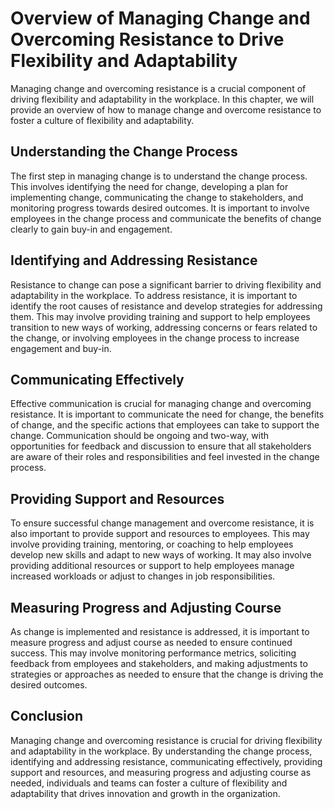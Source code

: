 Overview of Managing Change and Overcoming Resistance to Drive Flexibility and Adaptability
=================================================================================================================================================

Managing change and overcoming resistance is a crucial component of driving flexibility and adaptability in the workplace. In this chapter, we will provide an overview of how to manage change and overcome resistance to foster a culture of flexibility and adaptability.

Understanding the Change Process
--------------------------------

The first step in managing change is to understand the change process. This involves identifying the need for change, developing a plan for implementing change, communicating the change to stakeholders, and monitoring progress towards desired outcomes. It is important to involve employees in the change process and communicate the benefits of change clearly to gain buy-in and engagement.

Identifying and Addressing Resistance
-------------------------------------

Resistance to change can pose a significant barrier to driving flexibility and adaptability in the workplace. To address resistance, it is important to identify the root causes of resistance and develop strategies for addressing them. This may involve providing training and support to help employees transition to new ways of working, addressing concerns or fears related to the change, or involving employees in the change process to increase engagement and buy-in.

Communicating Effectively
-------------------------

Effective communication is crucial for managing change and overcoming resistance. It is important to communicate the need for change, the benefits of change, and the specific actions that employees can take to support the change. Communication should be ongoing and two-way, with opportunities for feedback and discussion to ensure that all stakeholders are aware of their roles and responsibilities and feel invested in the change process.

Providing Support and Resources
-------------------------------

To ensure successful change management and overcome resistance, it is also important to provide support and resources to employees. This may involve providing training, mentoring, or coaching to help employees develop new skills and adapt to new ways of working. It may also involve providing additional resources or support to help employees manage increased workloads or adjust to changes in job responsibilities.

Measuring Progress and Adjusting Course
---------------------------------------

As change is implemented and resistance is addressed, it is important to measure progress and adjust course as needed to ensure continued success. This may involve monitoring performance metrics, soliciting feedback from employees and stakeholders, and making adjustments to strategies or approaches as needed to ensure that the change is driving the desired outcomes.

Conclusion
----------

Managing change and overcoming resistance is crucial for driving flexibility and adaptability in the workplace. By understanding the change process, identifying and addressing resistance, communicating effectively, providing support and resources, and measuring progress and adjusting course as needed, individuals and teams can foster a culture of flexibility and adaptability that drives innovation and growth in the organization.


